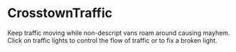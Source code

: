 CrosstownTraffic
================
Keep traffic moving while non-descript vans roam around causing mayhem.
Click on traffic lights to control the flow of traffic or to fix a broken light.

